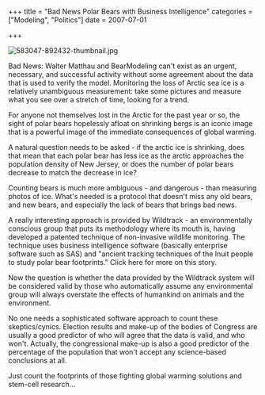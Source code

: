 +++
title = "Bad News Polar Bears with Business Intelligence"
categories = ["Modeling", "Politics"]
date = 2007-07-01


+++


<img alt="583047-892432-thumbnail.jpg" src="https://www.fractalog.com/jpg/583047-892432-thumbnail.jpg" />

Bad News: Walter Matthau and BearModeling can't exist as an urgent, necessary, and successful activity without some agreement about the data that is used to verify the model. Monitoring the loss of Arctic sea ice is a relatively unambiguous measurement: take some pictures and measure what you see over a stretch of time, looking for a trend.
  
For anyone not themselves lost in the Arctic for the past year or so, the sight of polar bears hopelessly afloat on shrinking bergs is an iconic image that is a powerful image of the immediate consequences of global warming.
  
A natural question needs to be asked - if the arctic ice is shrinking, does that mean that each polar bear has less ice as the arctic approaches the population density of New Jersey, or does the number of polar bears decrease to match the decrease in ice?
  
Counting bears is much more ambiguous - and dangerous - than measuring photos of ice. What's needed is a protocol that doesn't miss any old bears, and new bears, and especially the lack of bears that brings bad news.
  
A really interesting approach is provided by Wildtrack - an environmentally conscious group that puts its methodology where its mouth is, having developed a patented technique of  non-invasive wildlife monitoring. The technique uses business intelligence software (basically enterprise software such as SAS) and &quot;ancient tracking techniques of the Inuit people to study polar bear footprints.&quot; Click here for more on this story.
 
Now the question is whether the data provided by the Wildtrack system will be considered valid by those who automatically assume any environmental group will always overstate the effects of humankind on animals and the environment. 
 
No one needs a sophisticated software approach to count these skeptics/cynics. Election results and make-up of the bodies of Congress are usually a good predictor of who will agree that the data is valid, and who won't. Actually, the congressional make-up is also a good predictor of the percentage of the population that won't accept any science-based conclusions at all.
 
Just count the footprints of those fighting global warming solutions and stem-cell research...
